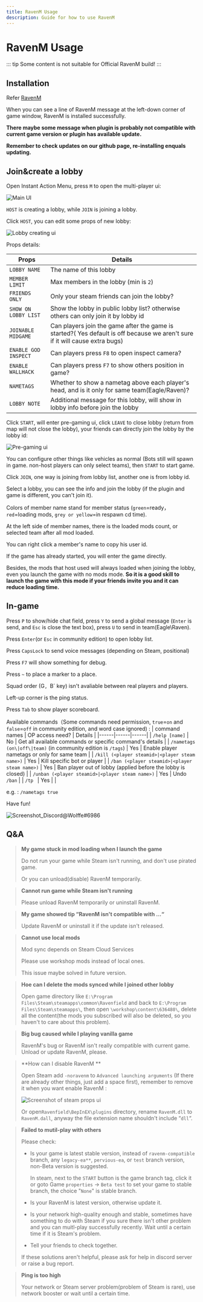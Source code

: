 ```yaml
---
title: RavenM Usage 
description: Guide for how to use RavenM
---
```


# RavenM Usage

::: tip
Some content is not suitable for Official RavenM build!
:::

## Installation

Refer [RavenM](/en/Project/ravenm.md)

When you can see a line of RavenM message at the left-down corner of game window, RavenM is installed successfully.

**There maybe some message when plugin is probably not compatible with current game version or plugin has available update.**

**Remember to check updates on our github page, re-installing enquals updating.**

## Join&create a lobby

Open Instant Action Menu, press `M` to open the multi-player ui:

![Main UI](https://ravenfieldcommunity.github.io/docs-img/in-GAME/ravenm.001.en.png)

`HOST` is creating a lobby, while `JOIN` is joining a lobby.

Click `HOST`, you can edit some props of new lobby:

![Lobby creating ui](https://ravenfieldcommunity.github.io/docs-img/in-GAME/ravenm.002.en.png)

Props details:

| Props | Details |
|------|------|
| `LOBBY NAME` | The name of this lobby |
| `MEMBER LIMIT` | Max members in the lobby (min is `2`) |
| `FRIENDS ONLY` | Only your steam friends can join the lobby? |
| `SHOW ON LOBBY LIST` | Show the lobby in public lobby list? otherwise others can only join it by lobby id |
| `JOINABLE MIDGAME ` | Can players join the game after the game is started?( Yes default is off because we aren't sure if it will cause extra bugs) |
| `ENABLE GOD INSPECT ` | Can players press `F8` to open inspect camera? |
| `ENABLE WALLHACK ` | Can players press `F7` to show others position in game? |
| `NAMETAGS ` | Whether to show a nametag above each player's head, and is it only for same team(Eagle/Raven)? |
| `LOBBY NOTE ` | Additional message for this lobby, will show in lobby info before join the lobby |

Click `START`, will enter pre-gaming ui, click `LEAVE` to close lobby (return from map will not close the lobby), your friends can directly join the lobby by the lobby id:

![Pre-gaming ui](https://ravenfieldcommunity.github.io/docs-img/in-GAME/ravenm.003.en.png)

You can configure other things like vehicles as normal (Bots still will spawn in game. non-host players can only select teams), then `START` to start game.

Click `JOIN`, one way is joining from lobby list, another one is from lobby id.

Select a lobby, you can see the info and join the lobby (if the plugin and game is different, you can't join it).	

Colors of member name stand for member status (`green`=ready，`red`=loading mods, `grey or yellow`=in respawn cd time).

At the left side of member names, there is the loaded mods count, or selected team after all mod loaded.

You can right click a member's name to copy his user id.

If the game has already started, you will enter the game directly.

Besides, the mods that host used will always loaded when joining the lobby, even you launch the game with no mods mode. **So it is a good skill to launch the game with this mode if your friends invite you and it can reduce loading time.**

## In-game

Press `P` to show/hide chat field, press `Y` to send a global message (`Enter` is send, and `Esc` is close the text box), press `U` to send in team(Eagle\Raven).

Press `Enter`(or `Esc` in community edition) to open lobby list.

Press `CapsLock` to send voice messages (depending on Steam, positional)

Press `F7` will show something for debug.

Press `~` to place a marker to a place.

Squad order (G`, `B` key) isn't avaliable between real players and players.

Left-up corner is the ping status.

Press `Tab` to show player scoreboard.

Available commands（Some commands need permission, `true`=`on` and `false`=`off` in community edition, and word case ignored) :
| command names | OP access need? | Details |
|------|------|------|
| `/help [name]` | No | Get all available commands or specific command's details |
| `/nametags (on\|off\|team)` (in community edition is `/tags`) | Yes | Enable player nametags or only for same team |
| `/kill (<player steamid>|<player steam name>)` | Yes | Kill specific bot or player |
| `/ban (<player steamid>|<player steam name>)` | Yes | Ban player out of lobby (applied before the lobby is closed) |
| `/unban (<player steamid>|<player steam name>)` | Yes | Undo `/ban` |
| `/tp ` | Yes |  |

e.g. : `/nametags true`

Have fun!

![Screenshot_Discord@Wolffe#6986](https://steamuserimages-a.akamaihd.net/ugc/1917988387306327667/C90622D8C9B8B654E187AA5038A84759DFF050D9/)

## Q&A

> **My game stuck in mod loading when I launch the game**
>
> Do not run your game while Steam isn't running, and don't use pirated game.
>
> Or you can unload(disable) RavenM temporarily.

> **Cannot run game while Steam isn't running**
>
> Please unload RavenM temporarily or uninstall RavenM.

> **My game showed tip “RavenM isn't compatible with ...“**
>
> Update RavenM or uninstall it if the update isn't released.

> **Cannot use local mods**
>
> Mod sync depends on Steam Cloud Services
>
> Please use workshop mods instead of local ones.
> 
> This issue maybe solved in future version.

> **Hoe can I delete the mods synced while I joined other lobby**
>
> Open game directory like `E:\Program Files\Steam\steamapps\common\Ravenfield` and back to `E:\Program Files\Steam\steamapps\`, then open `\workshop\content\636480\`, delete all the content(the mods you subscribed will also be deleted, so you haven't to care about this problem).

> **Big bug caused while I playing vanilla game**
>
> RavenM's bug or RavenM isn't really compatible with current game. Unload or update RavenM, please.

> **How can I disable RavenM **
>
> Open Steam add `-noravenm` to `Advanced launching arguments` (If there are already other things, just add a space first), remember to remove it when you want enable RavenM :
>
> ![Screenshot of steam props ui](https://ravenfieldcommunity.github.io/docs-img/in-GAME/ravenm.005.en.png)
>
> Or open`Ravenfield\BepInEX\plugins` directory, rename `RavenM.dll` to `RavenM.dall`, anyway the file extension name shouldn't include “`dll`“.

> **Failed to mutil-play with others**
>
> Please check:
> - Is your game is latest stable version, instead of `ravenm-compatible` branch, any `legacy-ea**`, `pervious-ea`, or `test` branch version, non-Beta version is suggested.
>
>    In steam, next to the `START` button is the game branch tag, click it or goto Game `properties` -> `Beta test` to set your game to stable branch, the choice "`None`" is stable branch.
> - Is your RavenM is latest version, otherwise update it.
> - Is your network high-quality enough and stable, sometimes have something to do with Steam if you sure there isn't other problem and you can muitl-play successfully recently. Wait until a certain time if it is Steam's problem.
> - Tell your friends to check together.
>
> If these solutions aren't helpful, please ask for help in discord server or raise a bug report.

> **Ping is too high**
>
> Your network or Steam server problem(problem of Steam is rare), use network booster or wait until a certain time.